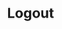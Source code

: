 ---
title: Logout
tags: ["logout", "exit", "sign out", "leave", "log off", "quit", "disconnect"]
icon: logout
svg: '<svg xmlns="http://www.w3.org/2000/svg" width="24" height="24" fill="none" viewBox="0 0 24 24" stroke-width="1.5" stroke-linecap="round" stroke-linejoin="round" stroke="currentColor"><path d="M13.496 21H6.5c-1.105 0-2-1.151-2-2.571V5.57c0-1.419.895-2.57 2-2.57h7M16 15.5l3.5-3.5L16 8.5m-6.5 3.496h10"/></svg>'
---
